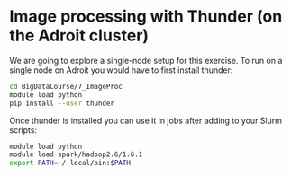 # Image processing with Thunder (on the Adroit cluster)

We are going to explore a single-node setup for this exercise. 
To run on a single node on Adroit you would have to first install thunder:

```bash
cd BigDataCourse/7_ImageProc
module load python
pip install --user thunder
```

Once thunder is installed you can use it in jobs after adding to your
Slurm scripts:

```bash
module load python
module load spark/hadoop2.6/1.6.1
export PATH=~/.local/bin:$PATH
```
